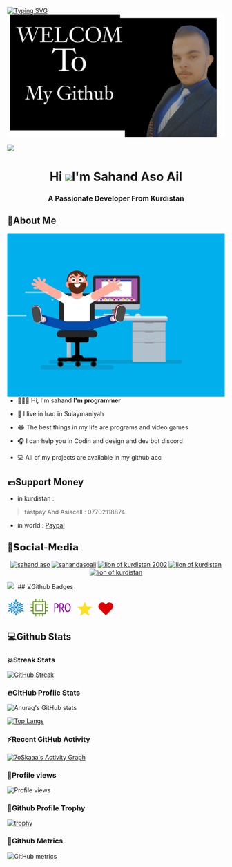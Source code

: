 
[![Typing SVG](https://readme-typing-svg.herokuapp.com?center=true&vCenter=true&multiline=true&lines=Hi+Welcom+To+My+Github)](https://git.io/typing-svg)
![MasterHead](https://github.com/lionofkurdistan/lionofkurdistan/blob/main/img/Picsart_22-06-23_16-28-55-217.jpg)

<a href="https://www.youtube.com/watch?v=dQw4w9WgXcQ"><img
                src="https://user-images.githubusercontent.com/73097560/115834477-dbab4500-a447-11eb-908a-139a6edaec5c.gif"></a>

<h1 align="center">Hi <img src="https://media.giphy.com/media/hvRJCLFzcasrR4ia7z/giphy.gif" width="35">I'm Sahand Aso Ail</h1>
<h3 align="center">A Passionate Developer From Kurdistan</h3>

## 👤About Me

<img align="right" src="https://github.com/lionofkurdistan/lionofkurdistan/blob/main/img/0_C-cPP9D2MIyeexAT.gif">

- 👨🏻‍🦱 Hi, I'm sahand **I'm programmer**

- 🕌 I live in Iraq in Sulaymaniyah

- 😂 The best things in my life are programs and video games

- 🎧 I can help you in Codin and design and dev bot discord

- 💻 All of my projects are available in my github acc

## 💶Support Money
- in kurdistan :
> fastpay And Asiacell : 07702118874
- in world :
<a href="https://www.paypal.me/sahandasoail">Paypal</a>
## 📳𝗦𝗼𝗰𝗶𝗮𝗹-𝗠𝗲𝗱𝗶𝗮
<p align="center">
        <a href="https://www.linkedin.com/in/sahand-aso-04a513183" target="blank"><img align="center"
                        src="https://raw.githubusercontent.com/rahuldkjain/github-profile-readme-generator/master/src/images/icons/Social/linked-in-alt.svg"
                        alt="sahand aso" height="30" width="40" /></a>
        <a href="https://www.facebook.com/sahand.aso.2002" target="blank"><img align="center"
                        src="https://raw.githubusercontent.com/rahuldkjain/github-profile-readme-generator/master/src/images/icons/Social/facebook.svg"
                        alt="sahandasoaii" height="30" width="40" /></a>
        <a href="https://www.instagram.com/lionofkurdistan2002/" target="blank"><img align="center"
                        src="https://raw.githubusercontent.com/rahuldkjain/github-profile-readme-generator/master/src/images/icons/Social/instagram.svg"
                        alt="lion of kurdistan 2002" height="30" width="40" /></a>
        <a href="https://youtube.com/channel/UCP0SuX7pSQBRZXiMEqlki-A" target="blank"><img align="center"
                        src="https://raw.githubusercontent.com/rahuldkjain/github-profile-readme-generator/master/src/images/icons/Social/youtube.svg"
                        alt="lion of kurdistan" height="30" width="40" /></a>
        <a href="https://discord.gg/PqmUT4y4NW " target="blank"><img align="center"
                        src="https://raw.githubusercontent.com/rahuldkjain/github-profile-readme-generator/master/src/images/icons/Social/discord.svg"
                        alt="lion of kurdistan" height="30" width="40" /></a>
</p>
<a href="https://www.youtube.com/watch?v=dQw4w9WgXcQ"><img
                src="https://user-images.githubusercontent.com/73097560/115834477-dbab4500-a447-11eb-908a-139a6edaec5c.gif"></a>
‌
## ⌛Github Badges

<a href='https://archiveprogram.github.com/'><img src='https://raw.githubusercontent.com/acervenky/animated-github-badges/master/assets/acbadge.gif' width='40' height='40'></a> <a href='https://docs.github.com/en/developers'><img src='https://raw.githubusercontent.com/acervenky/animated-github-badges/master/assets/devbadge.gif' width='40' height='40'></a> <a href='https://github.com/pricing'><img src='https://raw.githubusercontent.com/acervenky/animated-github-badges/master/assets/pro.gif' width='40' height='40'></a> <a href='https://stars.github.com/'><img src='https://raw.githubusercontent.com/acervenky/animated-github-badges/master/assets/starbadge.gif' width='35' height='35'></a> <a href='https://docs.github.com/en/github/supporting-the-open-source-community-with-github-sponsors'><img src='https://raw.githubusercontent.com/acervenky/animated-github-badges/master/assets/sponsorbadge.gif' width='35' height='35'></a> 


## 💻Github Stats

### 💥Streak Stats

[![GitHub Streak](http://github-readme-streak-stats.herokuapp.com?user=lionofkurdistan&theme=dark&hide_border=true)](https://git.io/streak-stats)

### 🔥GitHub Profile Stats

![Anurag's GitHub stats](https://github-readme-stats.vercel.app/api?username=lionofkurdistan&show_icons=true&theme=radical)

[![Top Langs](https://github-readme-stats.vercel.app/api/top-langs/?username=lionofkurdistan&layout=compact)](https://github.com/anuraghazra/github-readme-stats)

 ### ⚡Recent GitHub Activity
  
 <a href="https://github.com/7oSkaaa"><img alt="7oSkaaa's Activity Graph" src="https://activity-graph.herokuapp.com/graph?username=lionofkurdistan&custom_title=7oSkaaa's%20Contribution%20Graph&theme=react-dark" /></a>
  
### 👥Profile views
![Profile views](https://gpvc.arturio.dev/lionofkurdistan)  

### 🔱Github Profile Trophy

[![trophy](https://github-profile-trophy.vercel.app/?username=lionofkurdistan)](https://github.com/ryo-ma/github-profile-trophy)

### 🔮Github Metrics

![GitHub metrics](https://metrics.lecoq.io/lionofkurdistan)  
